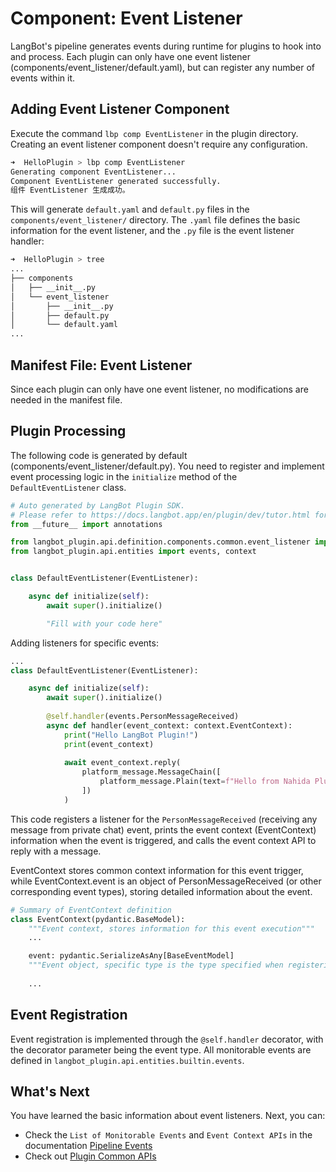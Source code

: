 # Component: Event Listener

LangBot's pipeline generates events during runtime for plugins to hook into and process. Each plugin can only have one event listener (components/event_listener/default.yaml), but can register any number of events within it.

## Adding Event Listener Component

Execute the command `lbp comp EventListener` in the plugin directory. Creating an event listener component doesn't require any configuration.

```bash
➜  HelloPlugin > lbp comp EventListener
Generating component EventListener...
Component EventListener generated successfully.
组件 EventListener 生成成功。
```

This will generate `default.yaml` and `default.py` files in the `components/event_listener/` directory. The `.yaml` file defines the basic information for the event listener, and the `.py` file is the event listener handler:

```bash
➜  HelloPlugin > tree
...
├── components
│   ├── __init__.py
│   └── event_listener
│       ├── __init__.py
│       ├── default.py
│       └── default.yaml
...
```

## Manifest File: Event Listener

Since each plugin can only have one event listener, no modifications are needed in the manifest file.

## Plugin Processing

The following code is generated by default (components/event_listener/default.py). You need to register and implement event processing logic in the `initialize` method of the `DefaultEventListener` class.

```python
# Auto generated by LangBot Plugin SDK.
# Please refer to https://docs.langbot.app/en/plugin/dev/tutor.html for more details.
from __future__ import annotations

from langbot_plugin.api.definition.components.common.event_listener import EventListener
from langbot_plugin.api.entities import events, context


class DefaultEventListener(EventListener):

    async def initialize(self):
        await super().initialize()

        "Fill with your code here"
```

Adding listeners for specific events:

```python
...
class DefaultEventListener(EventListener):

    async def initialize(self):
        await super().initialize()
        
        @self.handler(events.PersonMessageReceived)
        async def handler(event_context: context.EventContext):
            print("Hello LangBot Plugin!")
            print(event_context)
            
            await event_context.reply(
                platform_message.MessageChain([
                    platform_message.Plain(text=f"Hello from Nahida Plugin!"),
                ])
            )
```

This code registers a listener for the `PersonMessageReceived` (receiving any message from private chat) event, prints the event context (EventContext) information when the event is triggered, and calls the event context API to reply with a message.

EventContext stores common context information for this event trigger, while EventContext.event is an object of PersonMessageReceived (or other corresponding event types), storing detailed information about the event.

```python
# Summary of EventContext definition
class EventContext(pydantic.BaseModel):
    """Event context, stores information for this event execution"""
    ...

    event: pydantic.SerializeAsAny[BaseEventModel]
    """Event object, specific type is the type specified when registering the handler, can be found in events.py"""
    
    ...
```

## Event Registration

Event registration is implemented through the `@self.handler` decorator, with the decorator parameter being the event type. All monitorable events are defined in `langbot_plugin.api.entities.builtin.events`.

## What's Next

You have learned the basic information about event listeners. Next, you can:

- Check the `List of Monitorable Events` and `Event Context APIs` in the documentation [Pipeline Events](/en/plugin/dev/apis/pipeline-events)
- Check out [Plugin Common APIs](/en/plugin/dev/apis/common)